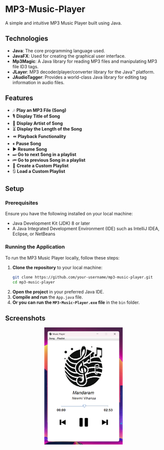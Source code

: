 # MP3-Music-Player

A simple and intuitive MP3 Music Player built using Java.

## Technologies

- **Java**: The core programming language used.
- **JavaFX**: Used for creating the graphical user interface.
- **Mp3Magic**: A Java library for reading MP3 files and manipulating MP3 file ID3 tags.
- **JLayer**: MP3 decoder/player/converter library for the Java™ platform.
- **JAudioTagger**: Provides a world-class Java library for editing tag information in audio files.

## Features

- 🎶 **Play an MP3 File (Song)**
- 🎙 **Display Title of Song**
- 👤 **Display Artist of Song**
- ⏳ **Display the Length of the Song**
- ⏪ **Playback Functionality**
- ⏸ **Pause Song**
- ▶ **Resume Song**
- ⏭ **Go to next Song in a playlist**
- ⏮ **Go to previous Song in a playlist**
- 📃 **Create a Custom Playlist**
- 🔃 **Load a Custom Playlist**

## Setup

### Prerequisites

Ensure you have the following installed on your local machine:

- Java Development Kit (JDK) 8 or later
- A Java Integrated Development Environment (IDE) such as IntelliJ IDEA, Eclipse, or NetBeans

### Running the Application

To run the MP3 Music Player locally, follow these steps:

1. **Clone the repository** to your local machine:
   ```bash
   git clone https://github.com/your-username/mp3-music-player.git
   cd mp3-music-player
   ```
2. **Open the project** in your preferred Java IDE.
3. **Compile and run** the `App.java` file.
4. **Or you can run the `MP3-Music-Player.exe` file** in the `bin` folder.

## Screenshots

<div align="center">
  <img src="screenshots/Screenshot-1.png" alt="GUI" style="width:50%;"/>
</div>


